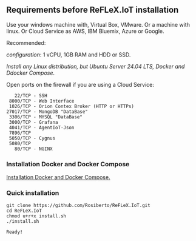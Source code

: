 
## Requirements before ReFLeX.IoT installation

Use your windows machine with, Virtual Box, VMware. Or  a machine with linux. Or Cloud Service as AWS, IBM Bluemix, Azure or Google. 

Recommended:


*configuration*: 1 vCPU, 1GB RAM and HDD or SSD.

*Install any Linux distribution, but Ubuntu Server 24.04 LTS, Docker and Ddocker Compose*.

Open ports on the firewall if you are using a Cloud Service:

```
   22/TCP - SSH 
 8000/TCP - Web Interface
 1026/TCP - Orion Contex Broker (HTTP or HTTPs)
27017/TCP - MongoDB "DataBase"
 3306/TCP - MYSQL "DataBase"
 3000/TCP - Grafana
 4041/TCP - AgentIoT-Json
 7896/TCP
 5050/TCP - Cygnus
 5080/TCP
   80/TCP - NGINX
```


### Installation Docker and Docker Compose
<a href="Tutorial_Instalacao_DOCKER_e_DOCKER_COMPOSE.md">Installation Docker and Docker Compose.<a>


### Quick installation

```
git clone https://github.com/Rosiberto/ReFLeX.IoT.git
cd ReFLeX.IoT
chmod u+r+x install.sh
./install.sh

Ready!
```